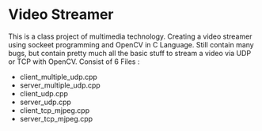# Video Streamer
This is a class project of multimedia technology. Creating a video streamer using sockeet programming and OpenCV in C Language. Still contain many bugs, but contain pretty much all the basic stuff to stream a video via UDP or TCP with OpenCV.
Consist of 6 Files :

- client_multiple_udp.cpp
- server_multiple_udp.cpp
- client_udp.cpp
- server_udp.cpp
- client_tcp_mjpeg.cpp	
- server_tcp_mjpeg.cpp
